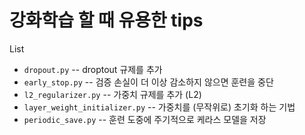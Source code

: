 # 강화학습 할 때 유용한 tips

List
* `dropout.py` -- droptout 규제를 추가
* `early_stop.py` -- 검증 손실이 더 이상 감소하지 않으면 훈련을 중단 
* `l2_regularizer.py` -- 가중치 규제를 추가 (L2)
* `layer_weight_initializer.py` -- 가중치를 (무작위로) 초기화 하는 기법
* `periodic_save.py` -- 훈련 도중에 주기적으로 케라스 모델을 저장